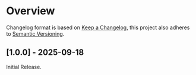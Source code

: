 # Overview

Changelog format is based on [Keep a Changelog](https://keepachangelog.com/en/1.1.0/), this project also adheres to [Semantic Versioning](https://semver.org/spec/v2.0.0.html).

## [1.0.0] - 2025-09-18
Initial Release.
